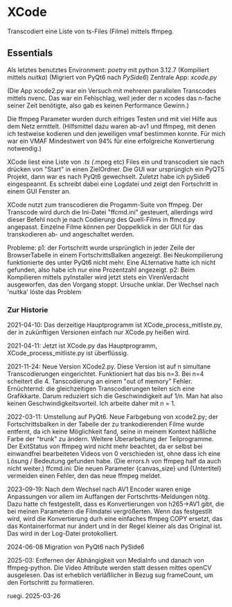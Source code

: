 # XCode

Transcodiert eine Liste von ts-Files (Filme) mittels ffmpeg.

## Essentials

Als letztes benutztes Environment:  *poetry* mit python 3.12.7
                                    (Kompiliert mittels *nuitka*)
                                    (Migriert von PyQt6 nach *PySide6*)
Zentrale App: *xcode.py*

(Die App xcode2.py war ein Versuch mit mehreren parallelen Transcodes mittels nvenc.
Das war ein Fehlschlag, weil jeder der n xcodes das n-fache seiner Zeit benötigte,
also gab es keinen Performance Gewinn.)

Die ffmpeg Parameter wurden durch eifriges Testen und mit viel Hilfe aus dem Netz ermttelt.
(Hilfsmittel dazu waren ab-av1 und ffmpeg, mit denen ich testweise kodieren und den jeweiligen vmaf bestimmen konnte.
Für mich war ein VMAF Mindestwert von 94% für eine erfolgreiche Konvertierung notwendig.)

XCode liest eine Liste von *.ts (*.mpeg etc) Files ein und transcodiert sie nach drücken von "Start" in einen ZielOrdner.
Die GUI war ursprünglch ein PyQT5 Projekt, dann war es nach PyQt6 gewechselt. Zuletzt habe ich pySide6 eingespeannt.
Es schreibt dabei eine Logdatei und zeigt den Fortschritt in einem GUI Fenster an.

XCode nutzt zum transcodieren die Progamm-Suite von ffmpeg.
Der Transcode wird durch die Ini-Datei "ffcmd.ini" gesteuert, allerdings wird dieser Befehl noch je nach Codierung des Quell-Films in ffmcd.py angepasst.
Einzelne Filme können per Doppelklick in der GUI für das transkodieren ab- und angeschaltet werden.

Probleme:
p1: der Fortschritt wurde ursprünglich in jeder Zeile der BrowserTabelle in einem FortschrittsBalken angezeigt.
    Bei Neukompilierung funktionierte des unter PyQt6 nicht mehr. Eine ALternative hatte ich nicht gefunden, also habe ich nur eine Prozentzahl angezeigt.
p2: Beim Kompilieren mittels pyInstaller wird jetzt stets ein VirenVerdacht ausgeworfen, das den Vorgang stoppt.
    Ursuche unklar. Der Wechsel nach 'nuitka' löste das Problem

### Zur Historie

2021-04-10:
Das derzeitige Hauptprogramm ist XCode_process_mitliste.py, der in zukünftigen Versionen einfach nur XCode.py heißen wird.

2021-04-11:
Jetzt ist XCode.py das Hauptprogramm, XCode_process_mitliste.py ist überflüssig.

2021-11-24:
Neue Version XCode2.py.
Diese Version ist auf n simultane Transcodierungen eingerichtet. Funktioniert hat das bis n=3.
Bei n=4 scheitert die 4. Tanscodierung an einem "out of memory" Fehler.
Ernüchternd: die gleichzeitigen Transcodierungen teilen sich eine Grafikkarte.
Darum reduziert sich die Geschwindigkeit auf 1/n. Man hat also keinen Geschwindigkeitsvorteil.
Ich arbeite daher mit n = 1.

2022-03-11:
Umstellung auf PyQt6.
Neue Farbgebung von xcode2.py; der Fortschrittsbalken in der Tabelle der zu trankodierenden Filme wurde entfernt, da ich keine Möglichkeit fand, seine in meinem Kontext häßliche Farbe der "trunk" zu ändern.
Weitere Überarbeitung der Teilprogramme.
Der ExitStatus von ffmpeg wird nicht mehr beachtet, da er selbst bei einwandfrei bearbeiteten Videos von 0 verschieden ist, ohne dass ich eine Lösung / Bedeutung gefunden habe. (Die errors.h von ffmpeg half da auch nicht weiter.)
ffcmd.ini:
Die neuen Parameter {canvas_size} und {Untertitel} vermeiden einen Fehler, den das neue ffmpeg meldet.

2023-09-19:
Nach dem Wechsel nach AV1 Encoder waren enige Anpassungen vor allem im Auffangen der Fortschrtts-Meldungen nötg.
Dazu hatte ch festgestellt, dass es Konvertierungen von h265->AV1 gibt, die bei meinen Parametern die Filmdatei vergrößerten.
Wenn das festgestllt wird, wird die Konvertierung durh eine einfaches ffmpeg COPY ersetzt, das das Kontainerformat nur ändert und in der Regel kleiner als das Original ist. Das wird in der Log-Datei protokolliert.

2024-06-08
Migration von PyQt6 nach PySide6

2025-03:
Entfernen der Abhängigkeit von MediaInfo und danach von ffmpeg-python. Die Video Attribute werden statt dessen mittes openCV ausgelesen. Das ist erheblich verläßlicher in Bezug sug frameCount, um den Fortschritt zu formatieren.

ruegi. 2025-03-26

